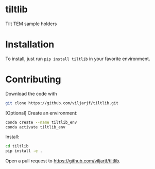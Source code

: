 # tiltlib

Tilt TEM sample holders

# Installation

To install, just run `pip install tiltlib` in your favorite environment.

# Contributing

Download the code with
~~~bash
git clone https://github.com/viljarjf/tiltlib.git
~~~

[Optional] Create an environment:
~~~bash
conda create --name tiltlib_env
conda activate tiltlib_env
~~~

Install:
~~~bash
cd tiltlib
pip install -e .
~~~

Open a pull request to https://github.com/viljarjf/tiltlib.
